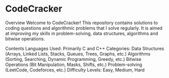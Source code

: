 # CodeCracker
Overview
Welcome to CodeCracker! This repository contains solutions to coding questions and algorithmic problems that I solve regularly. It is aimed at improving my skills in problem-solving, data structures, algorithms and bitwise operations.

Contents
Languages Used: Primarily C and C++
Categories:
Data Structures (Arrays, Linked Lists, Stacks, Queues, Trees, Graphs, etc.)
Algorithms (Sorting, Searching, Dynamic Programming, Greedy, etc.)
Bitwise Operations (Bit Manipulation, Masks, Shifts, etc.)
Problem-solving (LeetCode, Codeforces, etc.)
Difficulty Levels: Easy, Medium, Hard
